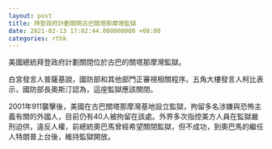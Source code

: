 ```yaml
---
layout: post
title: 拜登政府計劃關閉古巴關塔那摩灣監獄
date: 2021-02-13 17:02:44.000000000 +08:00
categories: rthk
---
```


美國總統拜登政府計劃關閉位於古巴的關塔那摩灣監獄。

白宮發言人普薩基說，國防部和其他部門正審視相關程序。五角大樓發言人柯比表示，國防部長奧斯汀認為，這座監獄應該關閉。

2001年911襲擊後，美國在古巴關塔那摩灣基地設立監獄，拘留多名涉嫌與恐怖主義有關的外國人，目前仍有40人被拘留在該處。外界多次指控美方人員在監獄嚴刑迫供，違反人權，前總統奧巴馬曾經希望關閉監獄，但不成功，到奧巴馬的繼任人特朗普上台後，維持監獄開放。
